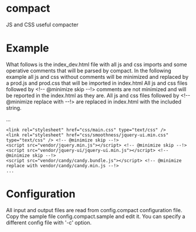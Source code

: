 compact
=======

JS and CSS useful compacter

Example
=======

What follows is the index_dev.html file with all js and css imports and some
operative comments that will be parsed by compact.
In the following example all js and css without comments will be minimized and
replaced by a prod.js and prod.css that will be imported in index.html
All js and css files followed by <!-- @minimize skip --!> comments are not
minimized and will be reported in the index.html as they are.
All js and css files followed by <!-- @minimize replace with <string> --!> are
replaced in index.html with the included string.

<html>
  <head>
    ...

    <link rel="stylesheet" href="css/main.css" type="text/css" />
    <link rel="stylesheet" href="css/smoothness/jquery-ui.min.css" type="text/css" /> <!-- @minimize skip --!>
    <script src="vendor/jquery.min.js"></script> <!-- @minimize skip --!>
    <script src="vendor/jquery-ui/jquery-ui.min.js"></script> <!-- @minimize skip --!>
    <script src="vendor/candy/candy.bundle.js"></script> <!-- @minimize replace with vendor/candy/candy.min.js --!>
    ...

Configuration
=============

All input and output files are read from config.compact configuration file.
Copy the sample file config.compact.sample and edit it.
You can specify a different config file with '-c' option.
